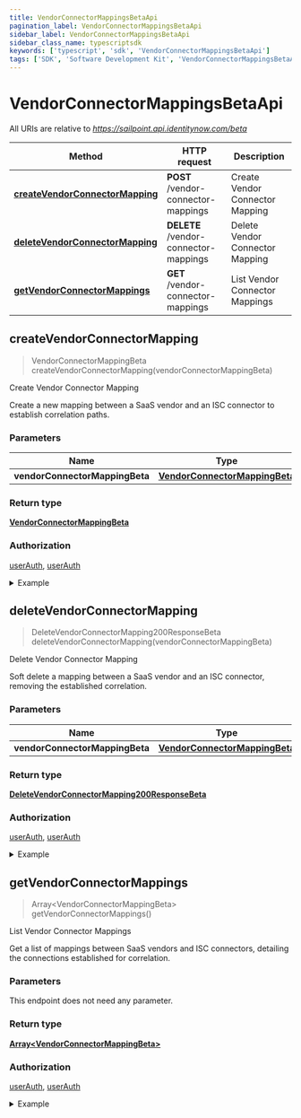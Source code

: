 ```yaml
---
title: VendorConnectorMappingsBetaApi
pagination_label: VendorConnectorMappingsBetaApi
sidebar_label: VendorConnectorMappingsBetaApi
sidebar_class_name: typescriptsdk
keywords: ['typescript', 'sdk', 'VendorConnectorMappingsBetaApi'] 
tags: ['SDK', 'Software Development Kit', 'VendorConnectorMappingsBetaApi']
---
```


# VendorConnectorMappingsBetaApi

All URIs are relative to *https://sailpoint.api.identitynow.com/beta*

Method | HTTP request | Description
------------- | ------------- | -------------
[**createVendorConnectorMapping**](VendorConnectorMappingsBetaApi.md#createVendorConnectorMapping) | **POST** /vendor-connector-mappings | Create Vendor Connector Mapping
[**deleteVendorConnectorMapping**](VendorConnectorMappingsBetaApi.md#deleteVendorConnectorMapping) | **DELETE** /vendor-connector-mappings | Delete Vendor Connector Mapping
[**getVendorConnectorMappings**](VendorConnectorMappingsBetaApi.md#getVendorConnectorMappings) | **GET** /vendor-connector-mappings | List Vendor Connector Mappings



## createVendorConnectorMapping

> VendorConnectorMappingBeta createVendorConnectorMapping(vendorConnectorMappingBeta)

Create Vendor Connector Mapping

Create a new mapping between a SaaS vendor and an ISC connector to establish correlation paths. 

### Parameters


Name | Type | Description  | Notes
------------- | ------------- | ------------- | -------------
 **vendorConnectorMappingBeta** | [**VendorConnectorMappingBeta**](../Models/VendorConnectorMappingBeta.md)|  | 

### Return type

[**VendorConnectorMappingBeta**](../Models/VendorConnectorMappingBeta.md)

### Authorization

[userAuth](https://developer.sailpoint.com/docs/api/v3/identity-security-cloud-v-3-api#authentication), [userAuth](https://developer.sailpoint.com/docs/api/v3/identity-security-cloud-v-3-api#authentication)

<details>
<summary>Example</summary>

```javascript
import { Configuration, VendorConnectorMappingsBetaApi, VendorConnectorMappingBeta } from "sailpoint-api-client";
const apiConfig = new Configuration();
const vendorConnectorMappingsBetaApi = new VendorConnectorMappingsBetaApi(apiConfig);

{
  "createdAt" : "2024-03-13T12:56:19.391294Z",
  "deletedAt" : {
    "Valid" : false,
    "Time" : "0001-01-01T00:00:00Z"
  },
  "updatedBy" : {
    "Valid" : true,
    "String" : "user-67891"
  },
  "connector" : "Example connector",
  "createdBy" : "admin",
  "vendor" : "Example vendor",
  "id" : "78733556-9ea3-4f59-bf69-e5cd92b011b4",
  "deletedBy" : {
    "Valid" : false,
    "String" : ""
  },
  "updatedAt" : {
    "Valid" : true,
    "Time" : "2024-03-14T12:56:19.391294Z"
  }
}


const vendorConnectorMappingBeta : VendorConnectorMappingBeta = 

try {
    const val = await vendorConnectorMappingsBetaApi.createVendorConnectorMapping(vendorConnectorMappingBeta);
    
    // Below is a request that includes all optional parameters      
    // const val = await vendorConnectorMappingsBetaApi.createVendorConnectorMapping(vendorConnectorMappingBeta);
    console.log('API called successfully. Returned data: ' + val.data);
    
} catch (error) {
    console.error('Error occurred while calling API: ', error);
}
```
</details>


## deleteVendorConnectorMapping

> DeleteVendorConnectorMapping200ResponseBeta deleteVendorConnectorMapping(vendorConnectorMappingBeta)

Delete Vendor Connector Mapping

Soft delete a mapping between a SaaS vendor and an ISC connector, removing the established correlation. 

### Parameters


Name | Type | Description  | Notes
------------- | ------------- | ------------- | -------------
 **vendorConnectorMappingBeta** | [**VendorConnectorMappingBeta**](../Models/VendorConnectorMappingBeta.md)|  | 

### Return type

[**DeleteVendorConnectorMapping200ResponseBeta**](../Models/DeleteVendorConnectorMapping200ResponseBeta.md)

### Authorization

[userAuth](https://developer.sailpoint.com/docs/api/v3/identity-security-cloud-v-3-api#authentication), [userAuth](https://developer.sailpoint.com/docs/api/v3/identity-security-cloud-v-3-api#authentication)

<details>
<summary>Example</summary>

```javascript
import { Configuration, VendorConnectorMappingsBetaApi, VendorConnectorMappingBeta } from "sailpoint-api-client";
const apiConfig = new Configuration();
const vendorConnectorMappingsBetaApi = new VendorConnectorMappingsBetaApi(apiConfig);

{
  "count" : 1
}


const vendorConnectorMappingBeta : VendorConnectorMappingBeta = 

try {
    const val = await vendorConnectorMappingsBetaApi.deleteVendorConnectorMapping(vendorConnectorMappingBeta);
    
    // Below is a request that includes all optional parameters      
    // const val = await vendorConnectorMappingsBetaApi.deleteVendorConnectorMapping(vendorConnectorMappingBeta);
    console.log('API called successfully. Returned data: ' + val.data);
    
} catch (error) {
    console.error('Error occurred while calling API: ', error);
}
```
</details>


## getVendorConnectorMappings

> Array&lt;VendorConnectorMappingBeta&gt; getVendorConnectorMappings()

List Vendor Connector Mappings

Get a list of mappings between SaaS vendors and ISC connectors, detailing the connections established for correlation. 

### Parameters

This endpoint does not need any parameter.

### Return type

[**Array&lt;VendorConnectorMappingBeta&gt;**](../Models/VendorConnectorMappingBeta.md)

### Authorization

[userAuth](https://developer.sailpoint.com/docs/api/v3/identity-security-cloud-v-3-api#authentication), [userAuth](https://developer.sailpoint.com/docs/api/v3/identity-security-cloud-v-3-api#authentication)

<details>
<summary>Example</summary>

```javascript
import { Configuration, VendorConnectorMappingsBetaApi } from "sailpoint-api-client";
const apiConfig = new Configuration();
const vendorConnectorMappingsBetaApi = new VendorConnectorMappingsBetaApi(apiConfig);

[ {
  "id" : "78733556-9ea3-4f59-bf69-e5cd92b011b4",
  "vendor" : "Example Vendor",
  "connector" : "Example Connector",
  "createdAt" : "2024-03-13T12:56:19.391294Z",
  "createdBy" : "admin",
  "updatedAt" : {
    "Time" : "2024-03-14T12:56:19.391294Z",
    "Valid" : true
  },
  "updatedBy" : {
    "String" : "user-67891",
    "Valid" : true
  },
  "deletedAt" : {
    "Time" : "0001-01-01T00:00:00Z",
    "Valid" : false
  },
  "deletedBy" : {
    "String" : "",
    "Valid" : false
  }
}, {
  "id" : "78733556-9ea3-4f59-bf69-e5cd92b011b5",
  "vendor" : "Another Corporation",
  "connector" : "Another Connector",
  "createdAt" : "2024-04-13T11:46:19.391294Z",
  "createdBy" : "admin",
  "updatedAt" : {
    "Time" : "0001-01-01T00:00:00Z",
    "Valid" : false
  },
  "updatedBy" : {
    "String" : "",
    "Valid" : false
  },
  "deletedAt" : {
    "Time" : "0001-01-01T00:00:00Z",
    "Valid" : false
  },
  "deletedBy" : {
    "String" : "",
    "Valid" : false
  }
} ]



try {
    const val = await vendorConnectorMappingsBetaApi.getVendorConnectorMappings();
    
    // Below is a request that includes all optional parameters      
    // const val = await vendorConnectorMappingsBetaApi.getVendorConnectorMappings();
    console.log('API called successfully. Returned data: ' + val.data);
    
} catch (error) {
    console.error('Error occurred while calling API: ', error);
}
```
</details>

